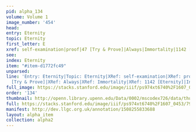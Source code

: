 ```yaml
---
pid: alpha_134
volume: Volume 1
image_number: '454'
head: 
entry: Eternity
topic: Eternity
first_letter: E
xref: self-examination|proof|47 [Try & Prove]|Always|Immortality|1142 [Eternity]
see: 
index: Eternity
item: "#item-d1772fc49"
unparsed: 
line: 'Entry: Eternity|Topic: Eternity|XRef: self-examination|XRef: proof|XRef: 47
  [Try & Prove]|XRef: Always|XRef: Immortality|XRef: 1142 [Eternity]|Index: Eternity|#item-d1772fc49|'
full_image: https://stacks.stanford.edu/image/iiif/ps974xt6740%2F1607_0453/full/full/0/default.jpg
order: '134'
thumbnail: http://openn.library.upenn.edu/Data/0002/mscodex726/data/thumb/1607_0453_thumb.jpg
full: https://stacks.stanford.edu/image/iiif/ps974xt6740%2F1607_0453/790,2807,2933,555/full/0/default.jpg
manifest: http://dev.llgc.org.uk/annotation/1508255833688
layout: alpha_item
collection: alpha2
---
```

